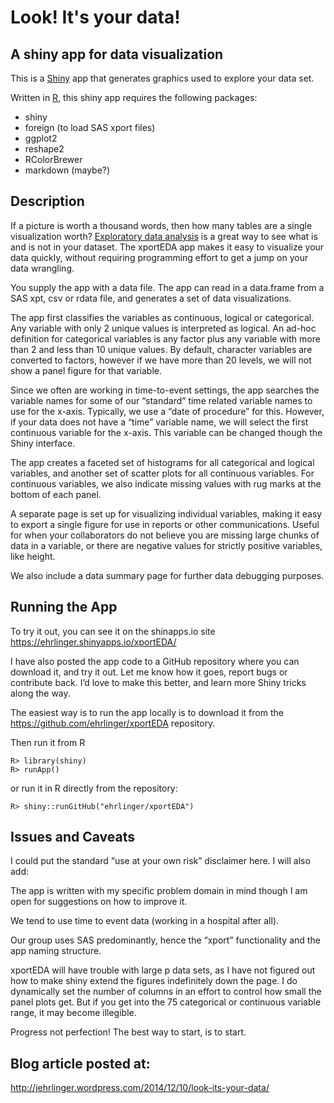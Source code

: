 Look! It's your data!
======

## A shiny app for data visualization

This is a [Shiny](http://shiny.rstudio.com/) app that generates graphics used to explore your data set. 

Written in [R](http://cran.r-project.org/), this shiny app requires the following packages:

  * shiny
  * foreign (to load SAS xport files)
  * ggplot2 
  * reshape2
  * RColorBrewer
  * markdown (maybe?)

## Description
If a picture is worth a thousand words, then how many tables are a single visualization worth? [Exploratory data analysis](http://en.wikipedia.org/wiki/Exploratory_data_analysis) is a great way to see what is and is not in your dataset.
The xportEDA app makes it easy to visualize your data quickly, without requiring programming effort to get a jump on your data wrangling.

You supply the app with a data file. The app can read in a data.frame from a SAS xpt, csv or rdata file, and generates a set of data visualizations.

The app first classifies the variables as continuous, logical or categorical. Any variable with only 2 unique values is interpreted as logical. An ad-hoc definition for categorical variables is any factor plus any variable with more than 2 and less than 10 unique values. By default, character variables are converted to factors, however if we have more than 20 levels, we will not show a panel figure for that variable.

Since we often are working in time-to-event settings, the app searches the variable names for some of our “standard” time related variable names to use for the x-axis. Typically, we use a “date of procedure” for this. However, if your data does not have a “time” variable name, we will select the first continuous variable for the x-axis. This variable can be changed though the Shiny interface. 

The app creates a faceted set of histograms for all categorical and logical variables, and another set of scatter plots for all continuous variables. For continuous variables, we also indicate missing values with rug marks at the bottom of each panel. 

A separate page is set up for visualizing individual variables, making it easy to export a single figure for use in reports or other communications. Useful for when your collaborators do not believe you are missing large chunks of data in a variable, or there are negative values for strictly positive variables, like height.

We also include a data summary page for further data debugging purposes.

## Running the App
To try it out, you can see it on the shinapps.io site
https://ehrlinger.shinyapps.io/xportEDA/

I have also posted the app code to a GitHub repository where you can download it, and try it out. Let me know how it goes, report bugs or contribute back. I’d love to make this better, and learn more Shiny tricks along the way.

The easiest way is to run the app locally is to download it from the https://github.com/ehrlinger/xportEDA repository.

Then run it from R
```
R> library(shiny)
R> runApp()
```

or run it in R directly from the repository:

```
R> shiny::runGitHub("ehrlinger/xportEDA")
```

## Issues and Caveats

I could put the standard “use at your own risk” disclaimer here. I will also add:

The app is written with my specific problem domain in mind though I am open for suggestions on how to improve it.

We tend to use time to event data (working in a hospital after all).

Our group uses SAS predominantly, hence the “xport” functionality and the app naming structure.

xportEDA will have trouble with large p data sets, as I have not figured out how to make shiny extend the figures indefinitely down the page. I do dynamically set the number of columns in an effort to control how small the panel plots get. But if you get into the 75 categorical or continuous variable range, it may become illegible.

Progress not perfection! The best way to start, is to start.

## Blog article posted at:
http://jehrlinger.wordpress.com/2014/12/10/look-its-your-data/
